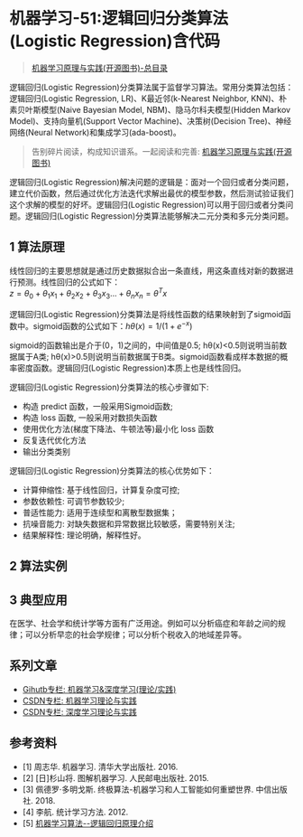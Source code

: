 # 机器学习-51:逻辑回归分类算法(Logistic Regression)含代码

> [机器学习原理与实践(开源图书)-总目录](https://blog.csdn.net/shareviews/article/details/83030331)

逻辑回归(Logistic Regression)分类算法属于监督学习算法。常用分类算法包括：逻辑回归(Logistic Regression, LR)、K最近邻(k-Nearest Neighbor, KNN)、朴素贝叶斯模型(Naive Bayesian Model, NBM)、隐马尔科夫模型(Hidden Markov Model)、支持向量机(Support Vector Machine)、决策树(Decision Tree)、神经网络(Neural Network)和集成学习(ada-boost)。

> 告别碎片阅读，构成知识谱系。一起阅读和完善: [机器学习原理与实践(开源图书)](https://github.com/media-tm/MTOpenML)

逻辑回归(Logistic Regression)解决问题的逻辑是：面对一个回归或者分类问题，建立代价函数，然后通过优化方法迭代求解出最优的模型参数，然后测试验证我们这个求解的模型的好坏。逻辑回归(Logistic Regression)可以用于回归或者分类问题。逻辑回归(Logistic Regression)分类算法能够解决二元分类和多元分类问题。

## 1 算法原理

线性回归的主要思想就是通过历史数据拟合出一条直线，用这条直线对新的数据进行预测。线性回归的公式如下：  
$z=θ_0+θ_1x_1+θ_2x_2+θ_3x_3...+θ_nx_n=θ^Tx$

逻辑回归(Logistic Regression)分类算法是将线性函数的结果映射到了sigmoid函数中。sigmoid函数的公式如下：$hθ(x)=1/(1+e^{-x})$

sigmoid的函数输出是介于(0，1)之间的，中间值是0.5; hθ(x)<0.5则说明当前数据属于A类; hθ(x)>0.5则说明当前数据属于B类。sigmoid函数看成样本数据的概率密度函数。逻辑回归(Logistic Regression)本质上也是线性回归。

逻辑回归(Logistic Regression)分类算法的核心步骤如下:

- 构造 predict 函数，一般采用Sigmoid函数;
- 构造 loss 函数, 一般采用对数损失函数
- 使用优化方法(梯度下降法、牛顿法等)最小化 loss 函数
- 反复迭代优化方法
- 输出分类类别

逻辑回归(Logistic Regression)分类算法的核心优势如下：

- 计算伸缩性: 基于线性回归，计算复杂度可控;
- 参数依赖性: 可调节参数较少;
- 普适性能力: 适用于连续型和离散型数据集；
- 抗噪音能力: 对缺失数据和异常数据比较敏感，需要特别关注;
- 结果解释性: 理论明确，解释性好。

## 2 算法实例

## 3 典型应用

在医学、社会学和统计学等方面有广泛用途。例如可以分析癌症和年龄之间的规律；可以分析早恋的社会学规律；可以分析个税收入的地域差异等。

## 系列文章

- [Gihutb专栏: 机器学习&深度学习(理论/实践)](https://github.com/media-tm/MTOpenML)
- [CSDN专栏: 机器学习理论与实践](https://blog.csdn.net/column/details/27839.html)
- [CSDN专栏: 深度学习理论与实践](https://blog.csdn.net/column/details/27839.html)

## 参考资料

- [1] 周志华. 机器学习. 清华大学出版社. 2016.
- [2] [日]杉山将. 图解机器学习. 人民邮电出版社. 2015.
- [3] 佩德罗·多明戈斯. 终极算法-机器学习和人工智能如何重塑世界. 中信出版社. 2018.
- [4] 李航. 统计学习方法. 2012.
- [5] [机器学习算法--逻辑回归原理介绍](https://blog.csdn.net/chibangyuxun/article/details/53148005)